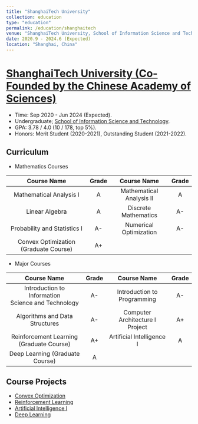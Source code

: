 ```yaml
---
title: "ShanghaiTech University"
collection: education
type: "education"
permalink: /education/shanghaitech
venue: "ShanghaiTech University, School of Information Science and Technology."
date: 2020.9 - 2024.6 (Expected)
location: "Shanghai, China"
---
```

# [ShanghaiTech University (Co-Founded by the Chinese Academy of Sciences)](https://www.shanghaitech.edu.cn)

* Time: Sep 2020 - Jun 2024 (Expected).
* Undergraduate; [School of Information Science and Technology](https://sist.shanghaitech.edu.cn).
* GPA: 3.78 / 4.0 (10 / 178, top 5%).
* Honors: Merit Student (2020-2021), Outstanding Student (2021-2022).

## Curriculum

* Mathematics Courses

|              Course Name              | Grade |       Course Name       | Grade |
| :-----------------------------------: | :---: | :----------------------: | :---: |
|        Mathematical Analysis I        |   A   | Mathematical Analysis II |   A   |
|            Linear Algebra            |   A   |   Discrete Mathematics   |  A-  |
|     Probability and Statistics I     |  A-  |  Numerical Optimization  |  A-  |
| Convex Optimization (Graduate Course) |  A+  |                          |      |

* Major Courses

|                       Course Name                       | Grade |           Course Name           | Grade |
| :-----------------------------------------------------: | :---: | :-----------------------------: | :---: |
| Introduction to Information<br />Science and Technology |  A-  |   Introduction to Programming   |  A-  |
|             Algorithms and Data Structures             |  A-  | Computer Architecture I Project |  A+  |
|        Reinforcement Learning (Graduate Course)        |  A+  |    Artificial Intelligence I    |   A   |
|             Deep Learning (Graduate Course)             |   A   |                                |      |

## Course Projects

* [Convex Optimization]()
* [Reinforcement Learning]()
* [Artificial Intelligence I]()
* [Deep Learning]()
